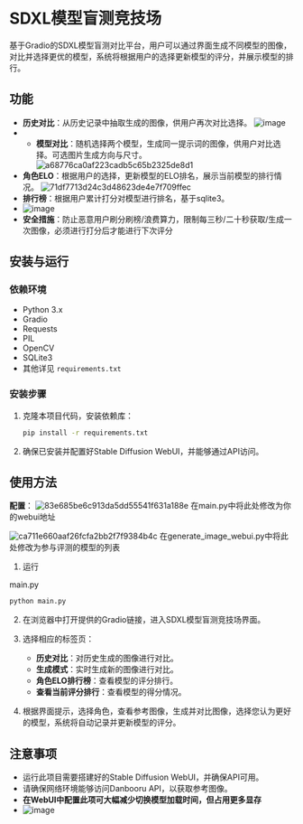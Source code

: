# SDXL模型盲测竞技场
基于Gradio的SDXL模型盲测对比平台，用户可以通过界面生成不同模型的图像，对比并选择更优的模型，系统将根据用户的选择更新模型的评分，并展示模型的排行。

## 功能

- **历史对比**：从历史记录中抽取生成的图像，供用户再次对比选择。
  ![image](https://github.com/user-attachments/assets/22ca6ed6-2b8a-47bc-b38b-e283460983e1)
- - **模型对比**：随机选择两个模型，生成同一提示词的图像，供用户对比选择。可选图片生成方向与尺寸。
  ![a68776ca0af223cadb5c65b2325de8d1](https://github.com/user-attachments/assets/5cceb1c7-2786-4782-8aa9-b821f23dc04b)
- **角色ELO**：根据用户的选择，更新模型的ELO排名，展示当前模型的排行情况。
 ![71df7713d24c3d48623de4e7f709ffec](https://github.com/user-attachments/assets/9e7b69b4-3d0e-4f92-90a4-6be86499caae)
- **排行榜**：根据用户累计打分对模型进行排名，基于sqlite3。
- ![image](https://github.com/user-attachments/assets/3bc4b235-2125-437b-a37b-3a634b24c214)
- **安全措施**：防止恶意用户刷分刷榜/浪费算力，限制每三秒/二十秒获取/生成一次图像，必须进行打分后才能进行下次评分

## 安装与运行

### 依赖环境
- Python 3.x
- Gradio
- Requests
- PIL
- OpenCV
- SQLite3
- 其他详见 `requirements.txt`

### 安装步骤

1. 克隆本项目代码，安装依赖库：

   ```bash
   pip install -r requirements.txt
   ```

4. 确保已安装并配置好Stable Diffusion WebUI，并能够通过API访问。

## 使用方法

**配置**：
![83e685be6c913da5dd55541f631a188e](https://github.com/user-attachments/assets/2b30f9bd-8828-4517-8962-0f7f32e52c0b)
在main.py中将此处修改为你的webui地址

![ca711e660aaf26fcfa2bb2f7f9384b4c](https://github.com/user-attachments/assets/37f3aeaf-64e6-492c-b5d2-8dda3757a24a)
在generate_image_webui.py中将此处修改为参与评测的模型的列表


1. 运行 

main.py

   ```bash
   python main.py
   ```

2. 在浏览器中打开提供的Gradio链接，进入SDXL模型盲测竞技场界面。

3. 选择相应的标签页：

   - **历史对比**：对历史生成的图像进行对比。
   - **生成模式**：实时生成新的图像进行对比。
   - **角色ELO排行榜**：查看模型的评分排行。
   - **查看当前评分排行**：查看模型的得分情况。

4. 根据界面提示，选择角色，查看参考图像，生成并对比图像，选择您认为更好的模型，系统将自动记录并更新模型的评分。



## 注意事项

- 运行此项目需要搭建好的Stable Diffusion WebUI，并确保API可用。
- 请确保网络环境能够访问Danbooru API，以获取参考图像。
- **在WebUI中配置此项可大幅减少切换模型加载时间，但占用更多显存**
- ![image](https://github.com/user-attachments/assets/7aca44a7-b89a-4c32-a731-57b6cc715816)

